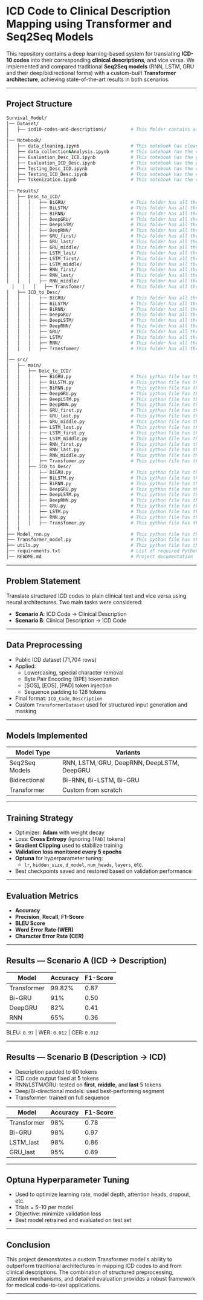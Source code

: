 # ICD Code to Clinical Description Mapping using Transformer and Seq2Seq Models

This repository contains a deep learning-based system for translating **ICD-10 codes** into their corresponding **clinical descriptions**, and vice versa. We implemented and compared traditional **Seq2Seq models** (RNN, LSTM, GRU and their deep/bidirectional forms) with a custom-built **Transformer architecture**, achieving state-of-the-art results in both scenarios.

---

## Project Structure


```bash
Survival_Model/
│── Dataset/                         
│   ├── icd10-codes-and-descriptions/         # This folder contains all the datasets required for this project
│
│── Notebook/            
│   ├── data_cleaning.ipynb                   # This notebook has cleaning code for ICD raw dataset
│   ├── data_collection&Analysis.ipynb        # This notebook has the code for Dataset Extraction and EDA on Cleaned Dataset.
│   ├── Evaluation_Desc_ICD.ipynb             # This notebook has the graphs of both training and tetsing data for all models used in Description to ICD Code conversion
│   ├── Evaluation_ICD_Desc.ipynb             # This notebook has the graphs of both training and tetsing data for all models used in ICD Code to Description conversion
│   ├── Testing_Desc_ICD.ipynb                # This notebook has the code for using the best model to generate ICD Code from Description from every models used.
│   ├── Testing_ICD_Desc.ipynb                # This notebook has the code for using the best model to generate Description from Desction from every models used.
│   ├── Tokenization.ipynb                    # This notebook has the code for using BPE tokenizer and adding padding before using Seq2Seq models.
│
│── Results/                      
│   ├── Desc_to_ICD/
│   │   │   ├── BiGRU/                        # This folder has all the saved metrics of testing data on best model and also has the best hyperparameters for the Bidirectional GRU model
│   │   │   ├── BiLSTM/                       # This folder has all the saved metrics of testing data on best model and also has the best hyperparameters for the Bidirectional LSTM model
│   │   │   ├── BiRNN/                        # This folder has all the saved metrics of testing data on best model and also has the best hyperparameters for the Bidirectional RNN model
│   │   │   ├── DeepGRU/                      # This folder has all the saved metrics of testing data on best model and also has the best hyperparameters for the Deep GRU model
│   │   │   ├── DeepLSTM/                     # This folder has all the saved metrics of testing data on best model and also has the best hyperparameters for the Deep LSTM model
│   │   │   ├── DeepRNN/                      # This folder has all the saved metrics of testing data on best model and also has the best hyperparameters for the Deep RNN Model
│   │   │   ├── GRU_first/                    # This folder has all the saved metrics of testing data on best model and also has the best hyperparameters for the GRU model with using first 5 tokens
│   │   │   ├── GRU_last/                     # This folder has all the saved metrics of testing data on best model and also has the best hyperparameters for the GRU model with using last 5 tokens
│   │   │   ├── GRU_middle/                   # This folder has all the saved metrics of testing data on best model and also has the best hyperparameters for the GRU model with using middle 5 tokens
│   │   │   ├── LSTM_last/                    # This folder has all the saved metrics of testing data on best model and also has the best hyperparameters for the LSTM model with using last 5 tokens
│   │   │   ├── LSTM_first/                   # This folder has all the saved metrics of testing data on best model and also has the best hyperparameters for the LSTM model with using first 5 tokens
│   │   │   ├── LSTM_middle/                  # This folder has all the saved metrics of testing data on best model and also has the best hyperparameters for the LSTM model with using middle 5 tokens
│   │   │   ├── RNN_first/                    # This folder has all the saved metrics of testing data on best model and also has the best hyperparameters for the RNN model with using first 5 tokens
│   │   │   ├── RNN_last/                     # This folder has all the saved metrics of testing data on best model and also has the best hyperparameters for the RNN model with using last 5 tokens
│   │   │   ├── RNN_middle/                   # This folder has all the saved metrics of testing data on best model and also has the best hyperparameters for the RNN model with using middle 5 tokens
  │   │   │   ├── Transfomer/                 # This folder has all the saved metrics of testing data on best model and also has the best hyperparameters for the Transformers model
│   ├── ICD_to_Desc/
│   │   │   ├── BiGRU/                        # This folder has all the saved metrics of testing data on best model and also has the best hyperparameters for the Bidirectional GRU model
│   │   │   ├── BiLSTM/                       # This folder has all the saved metrics of testing data on best model and also has the best hyperparameters for the Bidirectional LSTM model
│   │   │   ├── BiRNN/                        # This folder has all the saved metrics of testing data on best model and also has the best hyperparameters for the Bidirectional RNN model
│   │   │   ├── DeepGRU/                      # This folder has all the saved metrics of testing data on best model and also has the best hyperparameters for the Deep GRU model
│   │   │   ├── DeepLSTM/                     # This folder has all the saved metrics of testing data on best model and also has the best hyperparameters for the Deep LSTM model
│   │   │   ├── DeepRNN/                      # This folder has all the saved metrics of testing data on best model and also has the best hyperparameters for the Deep RNN model
│   │   │   ├── GRU/                          # This folder has all the saved metrics of testing data on best model and also has the best hyperparameters for the GRU model
│   │   │   ├── LSTM/                         # This folder has all the saved metrics of testing data on best model and also has the best hyperparameters for the LSTM model
│   │   │   ├── RNN/                          # This folder has all the saved metrics of testing data on best model and also has the best hyperparameters for the RNN model
│   │   │   ├── Transfomer/                   # This folder has all the saved metrics of testing data on best model and also has the best hyperparameters for the Transformers model
│
│── src/                            
│   ├── main/                      
│   │   ├── Desc_to_ICD/               
│   │   │   ├── BiGRU.py                      # This python file has the code of implementing Bidirectional GRU model along with optuna hyperparameter tuning.
│   │   │   ├── BiLSTM.py                     # This python file has the code of implementing Bidirectional LSTM model along with optuna hyperparameter tuning.
│   │   │   ├── BiRNN.py                      # This python file has the code of implementing Bidirectional RNN model along with optuna hyperparameter tuning.
│   │   │   ├── DeepGRU.py                    # This python file has the code of implementing Deep GRU model along with optuna hyperparameter tuning.
│   │   │   ├── DeepLSTM.py                   # This python file has the code of implementing Deep LSTM model along with optuna hyperparameter tuning.
│   │   │   ├── DeepRNN.py                    # This python file has the code of implementing Deep RNN model along with optuna hyperparameter tuning.
│   │   │   ├── GRU_first.py                  # This python file has the code of implementing GRU model with first 5 tokens as output(ICD Codes tokens) along with optuna hyperparameter tuning.
│   │   │   ├── GRU_last.py                   # This python file has the code of implementing GRU model with last 5 tokens as output(ICD Codes tokens) along with optuna hyperparameter tuning.
│   │   │   ├── GRU_middle.py                 # This python file has the code of implementing GRU model with middle 5 tokens as output(ICD Codes tokens) along with optuna hyperparameter tuning.
│   │   │   ├── LSTM_last.py                  # This python file has the code of implementing LSTM model with last 5 tokens as output(ICD Codes tokens) along with optuna hyperparameter tuning.
│   │   │   ├── LSTM_first.py                 # This python file has the code of implementing LSTM model with first 5 tokens as output(ICD Codes tokens) along with optuna hyperparameter tuning.
│   │   │   ├── LSTM_middle.py                # This python file has the code of implementing LSTM model with middle 5 tokens as output(ICD Codes tokens) along with optuna hyperparameter tuning.
│   │   │   ├── RNN_first.py                  # This python file has the code of implementing RNN model with first 5 tokens as output(ICD Codes tokens) along with optuna hyperparameter tuning.
│   │   │   ├── RNN_last.py                   # This python file has the code of implementing RNN model with last 5 tokens as output(ICD Codes tokens) along with optuna hyperparameter tuning.
│   │   │   ├── RNN_middle.py                 # This python file has the code of implementing RNN model with middle 5 tokens as output(ICD Codes tokens) along with optuna hyperparameter tuning.
│   │   │   ├── Transfomer.py                 # This python file has the code of implementing Transformers model along with optuna hyperparameter tuning.
│   │   ├── ICD_to_Desc/
│   │   │   ├── BiGRU.py                      # This python file has the code of implementing Bidirectional GRU model along with optuna hyperparameter tuning.
│   │   │   ├── BiLSTM.py                     # This python file has the code of implementing Bidirectional LSTM model along with optuna hyperparameter tuning.
│   │   │   ├── BiRNN.py                      # This python file has the code of implementing Bidirectional RNN model along with optuna hyperparameter tuning.
│   │   │   ├── DeepGRU.py                    # This python file has the code of implementing Deep GRU model along with optuna hyperparameter tuning.
│   │   │   ├── DeepLSTM.py                   # This python file has the code of implementing Deep LSTM model along with optuna hyperparameter tuning.
│   │   │   ├── DeepRNN.py                    # This python file has the code of implementing Deep RNN model along with optuna hyperparameter tuning.
│   │   │   ├── GRU.py                        # This python file has the code of implementing GRU model along with optuna hyperparameter tuning.
│   │   │   ├── LSTM.py                       # This python file has the code of implementing LSTM model along with optuna hyperparameter tuning.
│   │   │   ├── RNN.py                        # This python file has the code of implementing RNN model along with optuna hyperparameter tuning.
│   │   │   ├── Transfomer.py                 # This python file has the code of implementing Transformers model along with optuna hyperparameter tuning.
│   │
├── Model_rnn.py                              # This python file has the code of all seq2seq models used along with the train function
├── Transformer_model.py                      # This python file has the code of all modules in transformer architecture used along with the train function
├── utils.py                                  # This python file has the supported dataset function which was used before passing into the model
│── requirements.txt                          # List of required Python libraries
│── README.md                                 # Project documentation

```




---

## Problem Statement

Translate structured ICD codes to plain clinical text and vice versa using neural architectures. Two main tasks were considered:

- **Scenario A**: ICD Code → Clinical Description  
- **Scenario B**: Clinical Description → ICD Code

---

##  Data Preprocessing

- Public ICD dataset (71,704 rows)
- Applied:
  - Lowercasing, special character removal
  - Byte Pair Encoding (BPE) tokenization
  - [SOS], [EOS], [PAD] token injection
  - Sequence padding to 128 tokens
- Final format: `ICD_Code`, `Description`
- Custom `TransformerDataset` used for structured input generation and masking

---

## Models Implemented

| Model Type       | Variants                                |
|------------------|------------------------------------------|
| Seq2Seq Models   | RNN, LSTM, GRU, DeepRNN, DeepLSTM, DeepGRU |
| Bidirectional    | Bi-RNN, Bi-LSTM, Bi-GRU                  |
| Transformer      | Custom from scratch                      |

---

## Training Strategy

- Optimizer: **Adam** with weight decay
- Loss: **Cross Entropy** (ignoring `[PAD]` tokens)
- **Gradient Clipping** used to stabilize training
- **Validation loss monitored every 5 epochs**
- **Optuna** for hyperparameter tuning:
  - `lr`, `hidden_size`, `d_model`, `num_heads`, `layers`, etc.
- Best checkpoints saved and restored based on validation performance

---

## Evaluation Metrics

- **Accuracy**
- **Precision**, **Recall**, **F1-Score**
- **BLEU Score**
- **Word Error Rate (WER)**
- **Character Error Rate (CER)**

---

## Results — Scenario A (ICD → Description)

| Model       | Accuracy | F1-Score |
|-------------|----------|----------|
| Transformer | 99.82%   | 0.87     |
| Bi-GRU      | 91%      | 0.50     |
| DeepGRU     | 82%      | 0.41     |
| RNN         | 65%      | 0.36     |

BLEU: `0.97` | WER: `0.012` | CER: `0.012`

---

## Results — Scenario B (Description → ICD)

- Description padded to 60 tokens
- ICD code output fixed at 5 tokens
- RNN/LSTM/GRU: tested on **first**, **middle**, and **last** 5 tokens
- Deep/Bi-directional models: used best-performing segment
- Transformer: trained on full sequence

| Model        | Accuracy | F1-Score |
|--------------|----------|----------|
| Transformer  | 98%      | 0.78     |
| Bi-GRU       | 98%      | 0.97     |
| LSTM_last    | 98%      | 0.86     |
| GRU_last     | 95%      | 0.69     |

---

## Optuna Hyperparameter Tuning

- Used to optimize learning rate, model depth, attention heads, dropout, etc.
- Trials = 5–10 per model
- Objective: minimize validation loss
- Best model retrained and evaluated on test set

---



## Conclusion

This project demonstrates a custom Transformer model's ability to outperform traditional architectures in mapping ICD codes to and from clinical descriptions. The combination of structured preprocessing, attention mechanisms, and detailed evaluation provides a robust framework for medical code-to-text applications.

---


